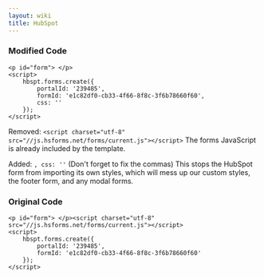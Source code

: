 ```yaml
---
layout: wiki
title: HubSpot
---
```


### Modified Code

	<p id="form"> </p>
	<script>
		hbspt.forms.create({ 
			portalId: '239485',
			formId: 'e1c82df0-cb33-4f66-8f8c-3f6b78660f60',
			css: ''
		});
	</script>

Removed: `<script charset="utf-8" src="//js.hsforms.net/forms/current.js"></script>`
The forms JavaScript is already included by the template.

Added: `, css: ''` (Don't forget to fix the commas)
This stops the HubSpot form from importing its own styles, which will mess up our custom styles, the footer form, and any modal forms.

### Original Code

	<p id="form"> </p><script charset="utf-8" src="//js.hsforms.net/forms/current.js"></script>
	<script>
		hbspt.forms.create({ 
			portalId: '239485',
			formId: 'e1c82df0-cb33-4f66-8f8c-3f6b78660f60'
		});
	</script>